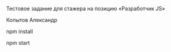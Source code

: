Тестовое задание для стажера на позицию «Разработчик JS»

Копытов Александр

npm install

npm start
